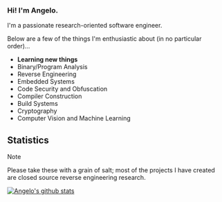### Hi! I'm Angelo.

I'm a passionate research-oriented software engineer.

Below are a few of the things I'm enthusiastic about (in no particular order)...

* **Learning new things**
* Binary/Program Analysis
* Reverse Engineering
* Embedded Systems
* Code Security and Obfuscation
* Compiler Construction
* Build Systems
* Cryptography
* Computer Vision and Machine Learning

## Statistics
> [!NOTE]
Please take these with a grain of salt; most of the projects I have created are closed source reverse engineering research.

<a href="https://github.com/anuraghazra/github-readme-stats"><img align="center" src="https://github-readme-stats.vercel.app/api?username=AngeloD2022&show_icons=true&include_all_commits=true&theme=buefy&hide_border=true" alt="Angelo's github stats" /></a>
